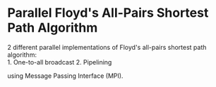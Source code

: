 # Parallel Floyd's All-Pairs Shortest Path Algorithm
2 different parallel implementations of Floyd's all-pairs shortest path algorithm:  
    1. One-to-all broadcast
    2. Pipelining

using Message Passing Interface (MPI).